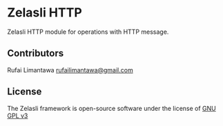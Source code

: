 # Zelasli HTTP

Zelasli HTTP module for operations with HTTP message.

## Contributors

Rufai Limantawa <rufailimantawa@gmail.com>

## License

The Zelasli framework is open-source software under the license of [GNU GPL v3](LICENSE)
